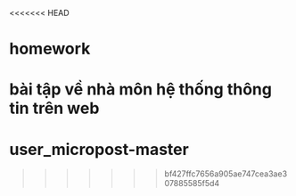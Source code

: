 <<<<<<< HEAD
# homework
bài tập về nhà môn hệ thống thông tin trên web
=======
# user_micropost-master
>>>>>>> bf427ffc7656a905ae747cea3ae307885585f5d4
